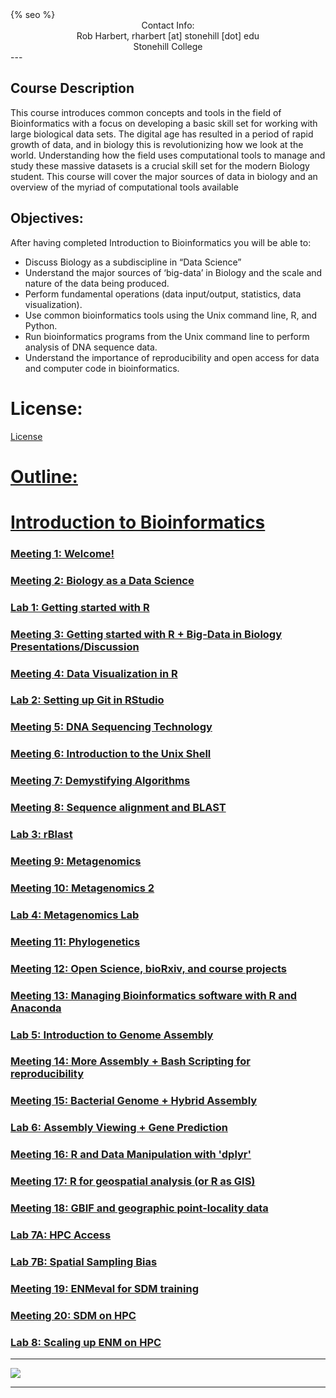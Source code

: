 <html>
  <head>
    {% seo %}
  </head>
</html>

<center>
Contact Info:<br>
Rob Harbert, 
rharbert [at] stonehill [dot] edu <br>
Stonehill College <br>
</center>
---

## Course Description

This course introduces common concepts and tools in the field of Bioinformatics with a focus on developing a basic skill set for working with large biological data sets. The digital age has resulted in a period of rapid growth of data, and in biology this is revolutionizing how we look at the world. Understanding how the field uses computational tools to manage and study these massive datasets is a crucial skill set for the modern Biology student. This course will cover the major sources of data in biology and an overview of the myriad of computational tools available

## Objectives:
After having completed Introduction to Bioinformatics you will be able to:
+ Discuss Biology as a subdiscipline in “Data Science”
+ Understand the major sources of ‘big-data’ in Biology and the scale and nature of the data being produced.
+ Perform fundamental operations (data input/output, statistics, data visualization).
+ Use common bioinformatics tools using the Unix command line, R, and Python.
+ Run bioinformatics programs from the Unix command line to perform analysis of DNA sequence data.
+ Understand the importance of reproducibility and open access for data and computer code in bioinformatics.

# License: 

<a href = "https://github.com/rsh249/bioinformatics/blob/master/LICENSE.md"> License


# Outline:

# Introduction to Bioinformatics

### <a href='./welcome.html'> Meeting 1: Welcome!

### <a href='./bio_data_sci.html'> Meeting 2: Biology as a Data Science

### <a href='./R_lab.html'> Lab 1: Getting started with R

### <a href='./R_Lab2.html'> Meeting 3: Getting started with R + Big-Data in Biology Presentations/Discussion

### <a href='./R_datavis.html'> Meeting 4: Data Visualization in R

### Lab 2: Setting up Git in RStudio

### <a href='./dna_seq.html'> Meeting 5: DNA Sequencing Technology

### <a href='./unix_shell.html'> Meeting 6: Introduction to the Unix Shell

### <a href='./algorithms.html'> Meeting 7: Demystifying Algorithms

### <a href='./blast.html'> Meeting 8: Sequence alignment and BLAST

### <a href='./rBlast.html'> Lab 3: rBlast

### <a href='./metagenomics.html'> Meeting 9: Metagenomics

### <a href='./metagenomics2.html'> Meeting 10: Metagenomics 2

### Lab 4: Metagenomics Lab

### <a href='./mphylo.html'> Meeting 11: Phylogenetics

### <a href='./opensci.html'> Meeting 12: Open Science, bioRxiv, and course projects

### <a href='./software.html'> Meeting 13: Managing Bioinformatics software with R and Anaconda

### <a href='./assembly.html'> Lab 5: Introduction to Genome Assembly

### <a href='./assembly2.html'> Meeting 14: More Assembly + Bash Scripting for reproducibility

### <a href='./assembly3.html'> Meeting 15: Bacterial Genome + Hybrid Assembly

### <a href='./assembly4.html'> Lab 6: Assembly Viewing + Gene Prediction

### <a href='./dplyr.html'> Meeting 16: R and Data Manipulation with 'dplyr'

### <a href='./spatial.html'> Meeting 17: R for geospatial analysis (or R as GIS)

### <a href='./primary_biodiv.html'> Meeting 18: GBIF and geographic point-locality data

### <a href='./hpc_access.html'> Lab 7A: HPC Access

### <a href='./spatial_bias.html'> Lab 7B: Spatial Sampling Bias

### <a href='./ENMeval.html'> Meeting 19: ENMeval for SDM training

### <a href='./ENM2HPC.html'> Meeting 20: SDM on HPC

### <a href='./HPC_troubleshoot_lab.html'> Lab 8: Scaling up ENM on HPC






<!---### "Big-Data" in Biology Presentations/Discussion

### <a href='./R_basics.html'> Introduction to R (part 1/n)

### <a href='./parallel.html'> Intro to Computing 

### <a href='./ggplot.html'> Graphics in R

### <a href='./dna_seq.html'> DNA Sequencing Tech

### <a href='./unix_shell.html'> Unix command line tools

# Working with DNA sequence data

### <a href='./blast.html'> Alignment and BLAST 

### <a href='./blast2.html'> BLAST Continued

# Inferring Evolution

### <a href='./msa.html'> Multiple Sequence Alignment

### <a href='./bash_script.html'> Introduction to bash scripting

### <a href='https://github.com/rsh249/bioinformatics/raw/master/files/BIO200A_MIDTERM_EXAM.docx'> Midterm Exam

### <a href='./phylogenetics.html'> Phylogenetic tree building

### <a href='./phylogenetics2.html'> Phylogenetics II

### <a href='./phylo3.html'> Phylogenetics III: Bootstraps

# Open Science + Course Projects

### <a href='./opensci.html'> Open Science, bioRxiv, and course projects **Not covered during lecture**

### <a href='./git.html'> Working with Git

# Genomes

### Getting Set Up: <a href = './conda.html'> Package Management with Conda

### <a href = './shortread.html'> Read mapping, finding variants, and viewing genome alignments.

### Wrap-up <a href = './genome_wrapup.html'> Generating a consensus genome from mapped reads.


# Ecological Modeling

### <a href = './spatial.html'> Geospatial data in R

### <a href = './primary_biodiv.html'> Primary Biodiversity Data (GBIF) and mapping

### <a href = './ENMeval.html'> Maxent and ENMevaluate


# Catching up with Python

### <a href = './python1.html'> Python Workshop Part 1

### <a href = './python2.html'> Python Workshop Part 2 


# Projects

### Peer consulting day

### Presentation Days

--->




---

<image src='images/worldmap2.png'></image>

---





